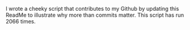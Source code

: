 I wrote a cheeky script that contributes to my Github by updating this ReadMe to illustrate why more than commits matter. This script has run 2066 times.